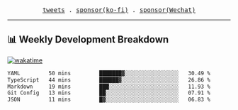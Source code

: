 <p align="center">
  <samp>
    <a href="https://twitter.com/everfu8">tweets</a> .
    <a href="https://ko-fi.com/everfu">sponsor(ko-fi)</a> . 
    <a href="https://s3.qjqq.cn/47/663742bac8e52.webp!color">sponsor(Wechat)</a>
  </samp>
</p>

---

## 📊 Weekly Development Breakdown

[![wakatime](https://wakatime.com/badge/user/0fcef314-a9cd-4509-9880-5cdb2158a775.svg)](https://wakatime.com/@0fcef314-a9cd-4509-9880-5cdb2158a775)

<!--START_SECTION:waka-->

```txt
YAML         50 mins         ███████▓░░░░░░░░░░░░░░░░░   30.49 %
TypeScript   44 mins         ██████▓░░░░░░░░░░░░░░░░░░   26.86 %
Markdown     19 mins         ███░░░░░░░░░░░░░░░░░░░░░░   11.93 %
Git Config   13 mins         ██░░░░░░░░░░░░░░░░░░░░░░░   07.91 %
JSON         11 mins         █▓░░░░░░░░░░░░░░░░░░░░░░░   06.83 %
```

<!--END_SECTION:waka-->